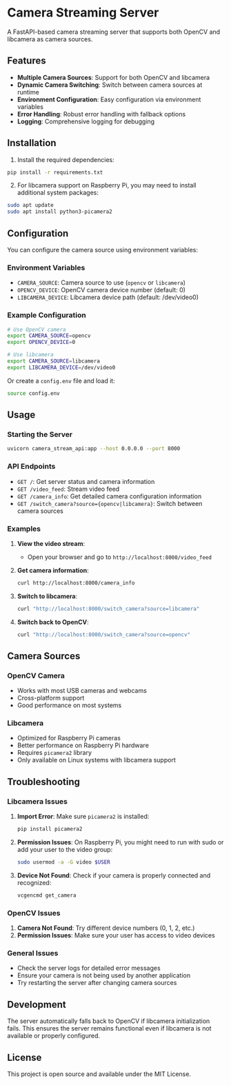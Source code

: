 # Camera Streaming Server

A FastAPI-based camera streaming server that supports both OpenCV and libcamera as camera sources.

## Features

- **Multiple Camera Sources**: Support for both OpenCV and libcamera
- **Dynamic Camera Switching**: Switch between camera sources at runtime
- **Environment Configuration**: Easy configuration via environment variables
- **Error Handling**: Robust error handling with fallback options
- **Logging**: Comprehensive logging for debugging

## Installation

1. Install the required dependencies:
```bash
pip install -r requirements.txt
```

2. For libcamera support on Raspberry Pi, you may need to install additional system packages:
```bash
sudo apt update
sudo apt install python3-picamera2
```

## Configuration

You can configure the camera source using environment variables:

### Environment Variables

- `CAMERA_SOURCE`: Camera source to use (`opencv` or `libcamera`)
- `OPENCV_DEVICE`: OpenCV camera device number (default: 0)
- `LIBCAMERA_DEVICE`: Libcamera device path (default: /dev/video0)

### Example Configuration

```bash
# Use OpenCV camera
export CAMERA_SOURCE=opencv
export OPENCV_DEVICE=0

# Use libcamera
export CAMERA_SOURCE=libcamera
export LIBCAMERA_DEVICE=/dev/video0
```

Or create a `config.env` file and load it:
```bash
source config.env
```

## Usage

### Starting the Server

```bash
uvicorn camera_stream_api:app --host 0.0.0.0 --port 8000
```

### API Endpoints

- `GET /`: Get server status and camera information
- `GET /video_feed`: Stream video feed
- `GET /camera_info`: Get detailed camera configuration information
- `GET /switch_camera?source={opencv|libcamera}`: Switch between camera sources

### Examples

1. **View the video stream**:
   - Open your browser and go to `http://localhost:8000/video_feed`

2. **Get camera information**:
   ```bash
   curl http://localhost:8000/camera_info
   ```

3. **Switch to libcamera**:
   ```bash
   curl "http://localhost:8000/switch_camera?source=libcamera"
   ```

4. **Switch back to OpenCV**:
   ```bash
   curl "http://localhost:8000/switch_camera?source=opencv"
   ```

## Camera Sources

### OpenCV Camera
- Works with most USB cameras and webcams
- Cross-platform support
- Good performance on most systems

### Libcamera
- Optimized for Raspberry Pi cameras
- Better performance on Raspberry Pi hardware
- Requires `picamera2` library
- Only available on Linux systems with libcamera support

## Troubleshooting

### Libcamera Issues
1. **Import Error**: Make sure `picamera2` is installed:
   ```bash
   pip install picamera2
   ```

2. **Permission Issues**: On Raspberry Pi, you might need to run with sudo or add your user to the video group:
   ```bash
   sudo usermod -a -G video $USER
   ```

3. **Device Not Found**: Check if your camera is properly connected and recognized:
   ```bash
   vcgencmd get_camera
   ```

### OpenCV Issues
1. **Camera Not Found**: Try different device numbers (0, 1, 2, etc.)
2. **Permission Issues**: Make sure your user has access to video devices

### General Issues
- Check the server logs for detailed error messages
- Ensure your camera is not being used by another application
- Try restarting the server after changing camera sources

## Development

The server automatically falls back to OpenCV if libcamera initialization fails. This ensures the server remains functional even if libcamera is not available or properly configured.

## License

This project is open source and available under the MIT License.
